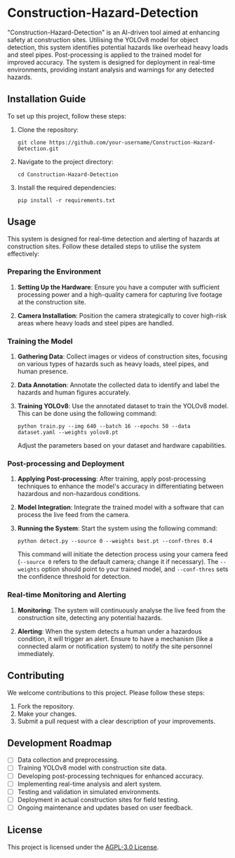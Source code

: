 # Construction-Hazard-Detection

"Construction-Hazard-Detection" is an AI-driven tool aimed at enhancing safety at construction sites. Utilising the YOLOv8 model for object detection, this system identifies potential hazards like overhead heavy loads and steel pipes. Post-processing is applied to the trained model for improved accuracy. The system is designed for deployment in real-time environments, providing instant analysis and warnings for any detected hazards.

## Installation Guide
To set up this project, follow these steps:
1. Clone the repository:
   ```
   git clone https://github.com/your-username/Construction-Hazard-Detection.git
   ```
2. Navigate to the project directory:
   ```
   cd Construction-Hazard-Detection
   ```
3. Install the required dependencies:
   ```
   pip install -r requirements.txt
   ```

## Usage

This system is designed for real-time detection and alerting of hazards at construction sites. Follow these detailed steps to utilise the system effectively:

### Preparing the Environment
1. **Setting Up the Hardware**: Ensure you have a computer with sufficient processing power and a high-quality camera for capturing live footage at the construction site.

2. **Camera Installation**: Position the camera strategically to cover high-risk areas where heavy loads and steel pipes are handled.

### Training the Model
1. **Gathering Data**: Collect images or videos of construction sites, focusing on various types of hazards such as heavy loads, steel pipes, and human presence.

2. **Data Annotation**: Annotate the collected data to identify and label the hazards and human figures accurately.

3. **Training YOLOv8**: Use the annotated dataset to train the YOLOv8 model. This can be done using the following command:
   ```
   python train.py --img 640 --batch 16 --epochs 50 --data dataset.yaml --weights yolov8.pt
   ```
   Adjust the parameters based on your dataset and hardware capabilities.

### Post-processing and Deployment
1. **Applying Post-processing**: After training, apply post-processing techniques to enhance the model's accuracy in differentiating between hazardous and non-hazardous conditions.

2. **Model Integration**: Integrate the trained model with a software that can process the live feed from the camera.

3. **Running the System**: Start the system using the following command:
   ```
   python detect.py --source 0 --weights best.pt --conf-thres 0.4
   ```
   This command will initiate the detection process using your camera feed (`--source 0` refers to the default camera; change it if necessary). The `--weights` option should point to your trained model, and `--conf-thres` sets the confidence threshold for detection.

### Real-time Monitoring and Alerting
1. **Monitoring**: The system will continuously analyse the live feed from the construction site, detecting any potential hazards.

2. **Alerting**: When the system detects a human under a hazardous condition, it will trigger an alert. Ensure to have a mechanism (like a connected alarm or notification system) to notify the site personnel immediately.

## Contributing
We welcome contributions to this project. Please follow these steps:
1. Fork the repository.
2. Make your changes.
3. Submit a pull request with a clear description of your improvements.

## Development Roadmap
- [ ] Data collection and preprocessing.
- [ ] Training YOLOv8 model with construction site data.
- [ ] Developing post-processing techniques for enhanced accuracy.
- [ ] Implementing real-time analysis and alert system.
- [ ] Testing and validation in simulated environments.
- [ ] Deployment in actual construction sites for field testing.
- [ ] Ongoing maintenance and updates based on user feedback.

## License
This project is licensed under the [AGPL-3.0 License](LICENSE.md).
